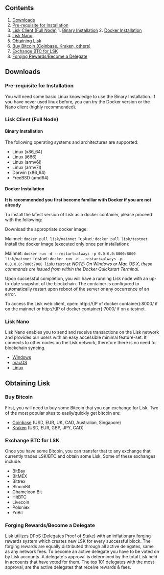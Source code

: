 ## Contents
1. [Downloads](#downloads)
  1. [Pre-requisite for Installation](#requisite)
  2. [Lisk Client (Full Node)](#client)
    1. [Binary Installation](#binary)
    2. [Docker Installation](#docker)
  3. [Lisk Nano](#nano)
2. [Obtaining Lisk](#obtaining)
  1. [Buy Bitcoin (Coinbase, Kraken, others)](#buy)
  2. [Exchange BTC for LSK](#exchange)
  3. [Forging Rewards/Become a Delegate](#forging)

## <a name="downloads"></a>Downloads

### <a name="requisite"></a>Pre-requisite for Installation
You will need some basic Linux knowledge to use the Binary Installation.  If you have never used linux before, you can try the Docker version or the Nano client (highly recommended).

### <a name="client"></a>Lisk Client (Full Node)

#### <a name="binary"></a>Binary Installation
The following operating systems and architectures are supported:
* Linux (x86_64)
* Linux (i686)
* Linux (armv6l)
* Linux (armv7l)
* Darwin (x86_64)
* FreeBSD (amd64)

#### <a name="docker"></a>Docker Installation
**It is recommended you first become familiar with Docker if you are not already**

To install the latest version of Lisk as a docker container, please proceed with the following:

Download the appropriate docker image:

Mainnet:
```docker pull lisk/mainnet```
Testnet:
```docker pull lisk/testnet```
Install the docker image (executed only once per installation):

Mainnet:
```docker run -d --restart=always -p 0.0.0.0:8000:8000 lisk/mainnet```
Testnet:
```docker run -d --restart=always -p 0.0.0.0:7000:7000 lisk/testnet```
*NOTE: On Windows or Mac OS X, these commands are issued from within the Docker Quickstart Terminal.*

Upon successful completion, you will have a running Lisk node with an up-to-date snapshot of the blockchain. The container is configured to automatically restart upon reboot of the server or any occurrence of an error.

To access the Lisk web client, open: http://{IP of docker container}:8000/ if on the mainnet or http://{IP of docker container}:7000/ if on a testnet.

### <a name="nano"></a>Lisk Nano

Lisk Nano enables you to send and receive transactions on the Lisk network and provides our users with an easy accessible minimal feature-set. It connects to other nodes on the Lisk network, therefore there is no need for blockchain syncing.

* [Windows](https://downloads.lisk.io/lisk-nano/0.1.1/lisk-nano-0.1.1.exe)
* [macOS](https://downloads.lisk.io/lisk-nano/0.1.1/lisk-nano-0.1.1.dmg)
* [Linux](https://downloads.lisk.io/lisk-nano/0.1.1/lisk-nano-0.1.1.deb)

## <a name="obtaining"></a>Obtaining Lisk

### <a name="buy"></a>Buy Bitcoin
First, you will need to buy some Bitcoin that you can exchange for Lisk.  Two of the most popular sites to easily/quickly get bitcoin are:
* [Coinbase](https://www.coinbase.com/) (USD, EUR, UK, CAD, Australian, Singapore)
* [Kraken](https://www.kraken.com) (USD, EUR, GBP, JPY, CAD)

### <a name="exchange"></a>Exchange BTC for LSK
Once you have some Bitcoin, you can transfer that to any exchange that currently trades LSK/BTC and obtain some Lisk.  Some of these exchanges include:
* BitBay
* BitMEX
* Bittrex
* BloomBit
* Chameleon Bit
* HitBTC
* Livecoin
* Poloniex
* YoBit

### <a name="forging"></a>Forging Rewards/Become a Delegate
Lisk utilizes DPoS (Delegates Proof of Stake) with an inflationary forging rewards system which creates new LSK for every successful block.  The forging rewards are equally distributed through all active delegates, same as any network fees.  To become an active delegate you have to be voted on by Lisk accounts.  A delegate's approval is determined by the total Lisk held in accounts that have voted for them.  The top 101 delegates with the most approval, are the active delegates that receive rewards & fees.